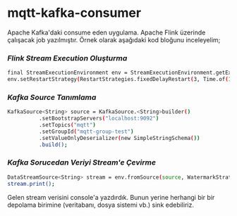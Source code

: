 # mqtt-kafka-consumer

Apache Kafka'daki consume eden uygulama. Apache Flink üzerinde çalışacak job yazılmıştır. Örnek olarak aşağıdaki kod bloğunu inceleyelim;

### *Flink Stream Execution Oluşturma*

```sh
final StreamExecutionEnvironment env = StreamExecutionEnvironment.getExecutionEnvironment();
env.setRestartStrategy(RestartStrategies.fixedDelayRestart(3, Time.of(10, TimeUnit.SECONDS).toMilliseconds()));
```

### *Kafka Source Tanımlama*

```sh
KafkaSource<String> source = KafkaSource.<String>builder()
          .setBootstrapServers("localhost:9092")
          .setTopics("mqtt")
          .setGroupId("mqtt-group-test")
          .setValueOnlyDeserializer(new SimpleStringSchema())
          .build();
```

### *Kafka Sorucedan Veriyi Stream'e Çevirme*

```sh
DataStreamSource<String> stream = env.fromSource(source, WatermarkStrategy.noWatermarks(), "Kafka Source");
stream.print();
```

Gelen stream verisini console'a yazdırdık. Bunun yerine herhangi bir bir depolama birimine (veritabanı, dosya sistemi vb.) sink edebiliriz. 
